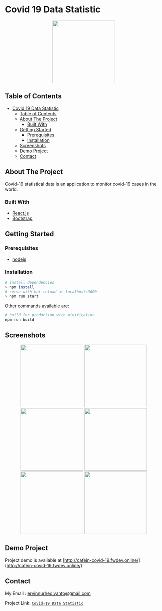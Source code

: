 # Covid 19 Data Statistic

<p align='center'>
  <span>
      <image width="200" src='./src/assets/Covid-19.png' />

<!-- TABLE OF CONTENTS -->
## Table of Contents

- [Covid 19 Data Statistic](#covid-19-data-statistic)
  - [Table of Contents](#table-of-contents)
  - [About The Project](#about-the-project)
    - [Built With](#built-with)
  - [Getting Started](#getting-started)
    - [Prerequisites](#prerequisites)
    - [Installation](#installation)
  - [Screenshots](#screenshots)
  - [Demo Project](#demo-project)
  - [Contact](#contact)

<!-- ABOUT THE PROJECT -->
## About The Project

Covid-19 statistical data is an application to monitor covid-19 cases in the world.

### Built With

* [React.js](https://reactjs.org/)
* [Bootstrap](https://getbootstrap.com/)

<!-- GETTING STARTED -->
## Getting Started

### Prerequisites

* [nodejs](https://nodejs.org/en/download/)

### Installation


``` bash
# install dependencies
> npm install
# serve with hot reload at localhost:3000
> npm run start
```

Other commands available are:

``` bash
# build for production with minification
npm run build
```

<!-- ROADMAP -->
## Screenshots

<p align='center'>
  <span>
      <image width="200" src='./src/assets/Screenshot/Ringkasan.png' />
      <image width="200" src='./src/assets/Screenshot/Statistik.png' />
      <image width="200" src='./src/assets/Screenshot/Informasi-Kesehatan.png' />
      <image width="200" src='./src/assets/Screenshot/Berita.png' />
      <image width="200" src='./src/assets/Screenshot/Koping.png' />
      <image width="200" src='./src/assets/Screenshot/Lokasi-Tes.png' />

## Demo Project

Project demo is available at [http://cafein-covid-19.fwdev.online/](http://cafein-covid-19.fwdev.online/)

<!-- CONTACT -->
## Contact

My Email : ervinnurhediyanto@gmail.com

Project Link: [`Covid-19 Data Statistic`](https://github.com/Ervin-Nurhediyanto/Covid-19-Data-Statistic)
